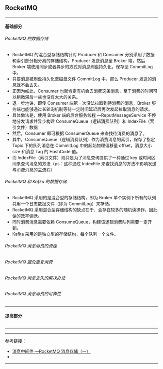 ## RocketMQ

---

#### 基础部分

###### RocketMQ 的数据存储

- RocketMQ 的混合型存储结构针对 Producer 和 Consumer 分别采用了数据和索引部分相分离的存储结构，Producer 发送消息至 Broker 端，然后 Broker
  端使用同步或者异步的方式对消息刷盘持久化，保存至 CommitLog 中。
- 只要消息被刷盘持久化至磁盘文件 CommitLog 中，那么 Producer 发送的消息就不会丢失。
- 正因为如此，Consumer 也就肯定有机会去消费这条消息，至于消费的时间可以稍微滞后一些也没有太大的关系。
- 退一步地讲，即使 Consumer 端第一次没法拉取到待消费的消息，Broker 服务端也能够通过长轮询机制等待一定时间延迟后再次发起拉取消息的请求。
- 具体做法是，使用 Broker 端的后台服务线程 —ReputMessageService 不停地分发请求并异步构建 ConsumeQueue（逻辑消费队列）和 IndexFile（索引文件）数据
- 然后，Consumer 即可根据 ConsumerQueue 来查找待消费的消息了。
- 其中，ConsumeQueue（逻辑消费队列）作为消费消息的索引，保存了指定 Topic 下的队列消息在 CommitLog 中的起始物理偏移量 offset，消息大小 size 和消息 Tag
  的 HashCode 值。
- 而 IndexFile（索引文件）则只是为了消息查询提供了一种通过 key 或时间区间来查询消息的方法（ps：这种通过 IndexFile 来查找消息的方法不影响发送与消费消息的主流程）

###### RocketMQ 和 Kafka 的数据存储

- RocketMQ 采用的是混合型的存储结构，即为 Broker 单个实例下所有的队列共用一个日志数据文件（即为 CommitLog）来存储。
- RocketMQ 采用混合型存储结构的缺点在于，会存在较多的随机读操作，因此读的效率偏低。
- 同时消费消息需要依赖 ConsumeQueue，构建该逻辑消费队列需要一定开销。
- Kafka 采用的是独立型的存储结构，每个队列一个文件。

###### RocketMQ 消息消费的流程

###### RocketMQ 避免重复消费

###### RocketMQ 消息丢失的解决办法

###### RocketMQ 消息消费的可靠性

---

#### 提高部分

######

---





---

参考链接：

- [消息中间件 —RocketMQ 消息存储（一）](https://www.jianshu.com/p/b73fdd893f98)
- []()

---






